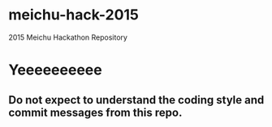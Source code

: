 # meichu-hack-2015
2015 Meichu Hackathon Repository

# Yeeeeeeeeee
## Do not expect to understand the coding style and commit messages from this repo.
